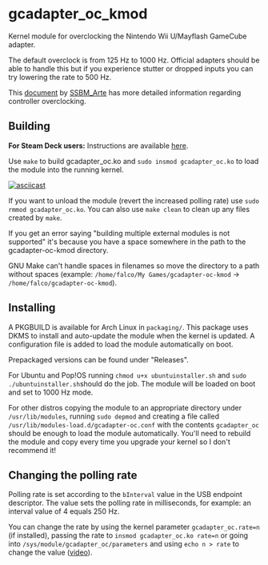 # gcadapter_oc_kmod

Kernel module for overclocking the Nintendo Wii U/Mayflash GameCube adapter.

The default overclock is from 125 Hz to 1000 Hz. Official adapters should be able to handle this but if you experience stutter or dropped inputs you can try lowering the rate to 500 Hz.

This [document](https://docs.google.com/document/d/1cQ3pbKZm_yUtcLK9ZIXyPzVbTJkvnfxKIyvuFMwzWe0/edit) by [SSBM_Arte](https://twitter.com/SSBM_Arte) has more detailed information regarding controller overclocking.

## Building

**For Steam Deck users:** Instructions are available [here](STEAMOS.md).

Use `make` to build gcadapter_oc.ko and `sudo insmod gcadapter_oc.ko` to load the module into the running kernel.

[![asciicast](https://asciinema.org/a/455371.svg)](https://asciinema.org/a/455371)

If you want to unload the module (revert the increased polling rate) use `sudo rmmod gcadapter_oc.ko`. You can also use `make clean` to clean up any files created by `make`.

If you get an error saying "building multiple external modules is not supported" it's because you have a space somewhere in the path to the gcadapter-oc-kmod directory.

GNU Make can't handle spaces in filenames so move the directory to a path without spaces (example: `/home/falco/My Games/gcadapter-oc-kmod` -> `/home/falco/gcadapter-oc-kmod`).

## Installing

A PKGBUILD is available for Arch Linux in `packaging/`. This package uses DKMS to install and auto-update the module when the kernel is updated. A configuration file is added to load the module automatically on boot.

Prepackaged versions can be found under "Releases".

For Ubuntu and Pop!OS running `chmod u+x ubuntuinstaller.sh` and `sudo ./ubuntuinstaller.sh`should do the job. The module will be loaded on boot and set to 1000 Hz mode.

For other distros copying the module to an appropriate directory under `/usr/lib/modules`, running `sudo depmod` and creating a file called `/usr/lib/modules-load.d/gcadapter-oc.conf` with the contents `gcadapter_oc` should be enough to load the module automatically. You'll need to rebuild the module and copy every time you upgrade your kernel so I don't recommend it!

## Changing the polling rate

Polling rate is set according to the `bInterval` value in the USB endpoint descriptor. The value sets the polling rate in milliseconds, for example: an interval value of 4 equals 250 Hz.

You can change the rate by using the kernel parameter `gcadapter_oc.rate=n` (if installed), passing the rate to `insmod gcadapter_oc.ko rate=n` or going into `/sys/module/gcadapter_oc/parameters` and using `echo n > rate` to change the value ([video](https://asciinema.org/a/455373)).
